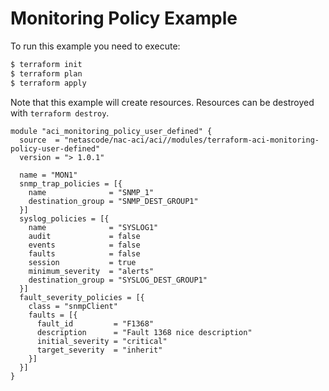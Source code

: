 <!-- BEGIN_TF_DOCS -->
# Monitoring Policy Example

To run this example you need to execute:

```bash
$ terraform init
$ terraform plan
$ terraform apply
```

Note that this example will create resources. Resources can be destroyed with `terraform destroy`.

```hcl
module "aci_monitoring_policy_user_defined" {
  source  = "netascode/nac-aci/aci//modules/terraform-aci-monitoring-policy-user-defined"
  version = "> 1.0.1"

  name = "MON1"
  snmp_trap_policies = [{
    name              = "SNMP_1"
    destination_group = "SNMP_DEST_GROUP1"
  }]
  syslog_policies = [{
    name              = "SYSLOG1"
    audit             = false
    events            = false
    faults            = false
    session           = true
    minimum_severity  = "alerts"
    destination_group = "SYSLOG_DEST_GROUP1"
  }]
  fault_severity_policies = [{
    class = "snmpClient"
    faults = [{
      fault_id         = "F1368"
      description      = "Fault 1368 nice description"
      initial_severity = "critical"
      target_severity  = "inherit"
    }]
  }]
}
```
<!-- END_TF_DOCS -->